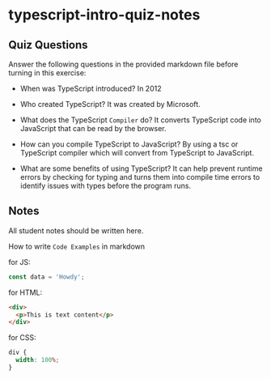 # typescript-intro-quiz-notes

## Quiz Questions

Answer the following questions in the provided markdown file before turning in this exercise:

- When was TypeScript introduced?
  In 2012

- Who created TypeScript?
  It was created by Microsoft.

- What does the TypeScript `Compiler` do?
  It converts TypeScript code into JavaScript that can be read by the browser.

- How can you compile TypeScript to JavaScript?
  By using a tsc or TypeScript compiler which will convert from TypeScript to JavaScript.

- What are some benefits of using TypeScript?
  It can help prevent runtime errors by checking for typing and turns them into compile time errors to identify issues with types before the program runs.

## Notes

All student notes should be written here.

How to write `Code Examples` in markdown

for JS:

```js
const data = 'Howdy';
```

for HTML:

```html
<div>
  <p>This is text content</p>
</div>
```

for CSS:

```css
div {
  width: 100%;
}
```

